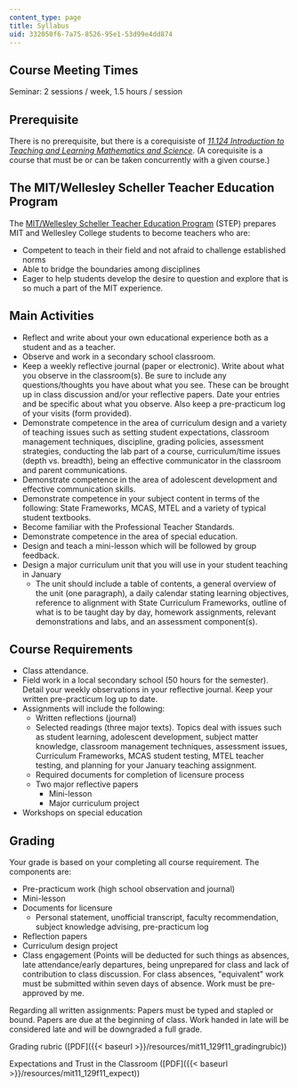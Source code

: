 ```yaml
---
content_type: page
title: Syllabus
uid: 332050f6-7a75-8526-95e1-53d99e4dd874
---
```


Course Meeting Times
--------------------

Seminar: 2 sessions / week, 1.5 hours / session

Prerequisite
------------

There is no prerequisite, but there is a corequisiste of [_11.124 Introduction to Teaching and Learning Mathematics and Science_](/courses/11-124-introduction-to-education-looking-forward-and-looking-back-on-education-fall-2011). (A corequisite is a course that must be or can be taken concurrently with a given course.)

The MIT/Wellesley Scheller Teacher Education Program
----------------------------------------------------

The [MIT/Wellesley Scheller Teacher Education Program](http://education.mit.edu/classes/overview) (STEP) prepares MIT and Wellesley College students to become teachers who are:

*   Competent to teach in their field and not afraid to challenge established norms
*   Able to bridge the boundaries among disciplines
*   Eager to help students develop the desire to question and explore that is so much a part of the MIT experience.

Main Activities
---------------

*   Reflect and write about your own educational experience both as a student and as a teacher.
*   Observe and work in a secondary school classroom.
*   Keep a weekly reflective journal (paper or electronic). Write about what you observe in the classroom(s). Be sure to include any questions/thoughts you have about what you see. These can be brought up in class discussion and/or your reflective papers. Date your entries and be specific about what you observe. Also keep a pre-practicum log of your visits (form provided).
*   Demonstrate competence in the area of curriculum design and a variety of teaching issues such as setting student expectations, classroom management techniques, discipline, grading policies, assessment strategies, conducting the lab part of a course, curriculum/time issues (depth vs. breadth), being an effective communicator in the classroom and parent communications.
*   Demonstrate competence in the area of adolescent development and effective communication skills.
*   Demonstrate competence in your subject content in terms of the following: State Frameworks, MCAS, MTEL and a variety of typical student textbooks.
*   Become familiar with the Professional Teacher Standards.
*   Demonstrate competence in the area of special education.
*   Design and teach a mini-lesson which will be followed by group feedback.
*   Design a major curriculum unit that you will use in your student teaching in January
    *   The unit should include a table of contents, a general overview of the unit (one paragraph), a daily calendar stating learning objectives, reference to alignment with State Curriculum Frameworks, outline of what is to be taught day by day, homework assignments, relevant demonstrations and labs, and an assessment component(s).

Course Requirements
-------------------

*   Class attendance.
*   Field work in a local secondary school (50 hours for the semester). Detail your weekly observations in your reflective journal. Keep your written pre-practicum log up to date.
*   Assignments will include the following:
    *   Written reflections (journal)
    *   Selected readings (three major texts). Topics deal with issues such as student learning, adolescent development, subject matter knowledge, classroom management techniques, assessment issues, Curriculum Frameworks, MCAS student testing, MTEL teacher testing, and planning for your January teaching assignment.
    *   Required documents for completion of licensure process
    *   Two major reflective papers
        *   Mini-lesson
        *   Major curriculum project
*   Workshops on special education

Grading
-------

Your grade is based on your completing all course requirement. The components are:

*   Pre-practicum work (high school observation and journal)
*   Mini-lesson
*   Documents for licensure
    *   Personal statement, unofficial transcript, faculty recommendation, subject knowledge advising, pre-practicum log
*   Reflection papers
*   Curriculum design project
*   Class engagement (Points will be deducted for such things as absences, late attendance/early departures, being unprepared for class and lack of contribution to class discussion. For class absences, "equivalent" work must be submitted within seven days of absence. Work must be pre-approved by me.

Regarding all written assignments: Papers must be typed and stapled or bound. Papers are due at the beginning of class. Work handed in late will be considered late and will be downgraded a full grade.

Grading rubric ([PDF]({{< baseurl >}}/resources/mit11_129f11_gradingrubic))

Expectations and Trust in the Classroom ([PDF]({{< baseurl >}}/resources/mit11_129f11_expect))